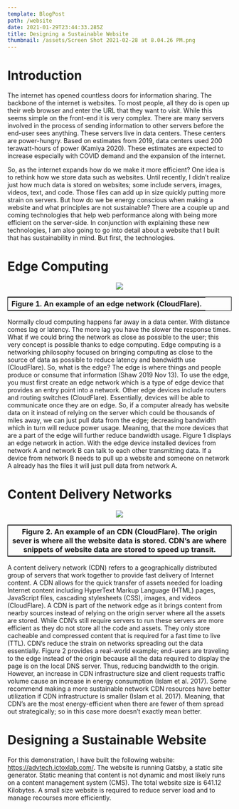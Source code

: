 ```yaml
---
template: BlogPost
path: /website
date: 2021-01-29T23:44:33.285Z
title: Designing a Sustainable Website
thumbnail: /assets/Screen Shot 2021-02-28 at 8.04.26 PM.png
---
```

# Introduction

The internet has opened countless doors for information sharing. The backbone of the internet is websites. To most people, all they do is open up their web browser and enter the URL that they want to visit. While this seems simple on the front-end it is very complex. There are many servers involved in the process of sending information to other servers before the end-user sees anything. These servers live in data centers. These centers are power-hungry. Based on estimates from 2019, data centers used 200 terawatt-hours of power (Kamiya 2020). These estimates are expected to increase especially with COVID demand and the expansion of the internet.

So, as the internet expands how do we make it more efficient? One idea is to rethink how we store data such as websites. Until recently, I didn’t realize just how much data is stored on websites; some include servers, images, videos, text, and code. Those files can add up in size quickly putting more strain on servers. But how do we be energy conscious when making a website and what principles are not sustainable? There are a couple up and coming technologies that help web performance along with being more efficient on the server-side. In conjunction with explaining these new technologies, I am also going to go into detail about a website that I built that has sustainability in mind. But first, the technologies.

# Edge Computing

<center>

![](/assets/Picture1.png)


<html>
<head>
<style>
table, td {
  border: 1px solid black; 
}
</style>
</head>
<body>

<table>
  <tr>
    <th>Figure 1. An example of an edge network (CloudFlare).</th> 
  </tr>
</table>

</body>
</html>
</center>

Normally cloud computing happens far away in a data center. With distance comes lag or latency. The more lag you have the slower the response times. What if we could bring the network as close as possible to the user; this very concept is possible thanks to edge computing. Edge computing is a networking philosophy focused on bringing computing as close to the source of data as possible to reduce latency and bandwidth use (CloudFlare). So, what is the edge? The edge is where things and people produce or consume that information (Shaw 2019 Nov 13). To use the edge, you must first create an edge network which is a type of edge device that provides an entry point into a network. Other edge devices include routers and routing switches (CloudFlare). Essentially, devices will be able to communicate once they are on edge. So, if a computer already has website data on it instead of relying on the server which could be thousands of miles away, we can just pull data from the edge; decreasing bandwidth which in turn will reduce power usage. Meaning, that the more devices that are a part of the edge will further reduce bandwidth usage. Figure 1 displays an edge network in action. With the edge device installed devices from network A and network B can talk to each other transmitting data. If a device from network B needs to pull up a website and someone on network A already has the files it will just pull data from network A.

# Content Delivery Networks

<center>

![](/assets/Picture2.png)

<html>
<head>
<style>
table, td {
  border: 1px solid black; 
}
</style>
</head>
<body>

<table>
  <tr>
    <th>Figure 2. An example of an CDN (CloudFlare). The origin sever is where all the website data is stored. CDN’s are where snippets of website data are stored to speed up transit.   </th> 
  </tr>
</table>

</body>
</html>
</center>

A content delivery network (CDN) refers to a geographically distributed group of servers that work together to provide fast delivery of Internet content. A CDN allows for the quick transfer of assets needed for loading Internet content including HyperText Markup Language (HTML) pages, JavaScript files, cascading stylesheets (CSS), images, and videos (CloudFlare). A CDN is part of the network edge as it brings content from nearby sources instead of relying on the origin server where all the assets are stored. While CDN’s still require servers to run these servers are more efficient as they do not store all the code and assets. They only store cacheable and compressed content that is required for a fast time to live (TTL). CDN’s reduce the strain on networks spreading out the data essentially. Figure 2 provides a real-world example; end-users are traveling to the edge instead of the origin because all the data required to display the page is on the local DNS server. Thus, reducing bandwidth to the origin. However, an increase in CDN infrastructure size and client requests traffic volume cause an increase in energy consumption (Islam et al. 2017). Some recommend making a more sustainable network CDN resources have better utilization if CDN infrastructure is smaller (Islam et al. 2017). Meaning, that CDN’s are the most energy-efficient when there are fewer of them spread out strategically; so in this case more doesn’t exactly mean better.

# Designing a Sustainable Website

For this demonstration, I have built the following website: https://advtech.ictoxlab.com/. The website is running Gatsby, a static site generator. Static meaning that content is not dynamic and most likely runs on a content management system (CMS). The total website size is 641.12 Kilobytes. A small size website is required to reduce server load and to manage recourses more efficiently.
